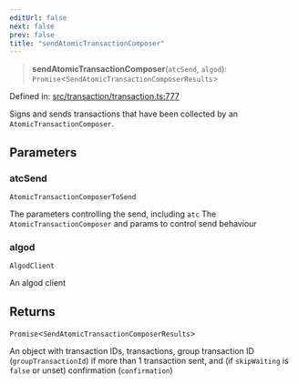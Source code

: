 ```yaml
---
editUrl: false
next: false
prev: false
title: "sendAtomicTransactionComposer"
---
```


> **sendAtomicTransactionComposer**(`atcSend`, `algod`): `Promise`\<`SendAtomicTransactionComposerResults`\>

Defined in: [src/transaction/transaction.ts:777](https://github.com/algorandfoundation/algokit-utils-ts/blob/45957336d0cbf88c980c0a3343335a5e5e142c93/src/transaction/transaction.ts#L777)

Signs and sends transactions that have been collected by an `AtomicTransactionComposer`.

## Parameters

### atcSend

`AtomicTransactionComposerToSend`

The parameters controlling the send, including `atc` The `AtomicTransactionComposer` and params to control send behaviour

### algod

`AlgodClient`

An algod client

## Returns

`Promise`\<`SendAtomicTransactionComposerResults`\>

An object with transaction IDs, transactions, group transaction ID (`groupTransactionId`) if more than 1 transaction sent, and (if `skipWaiting` is `false` or unset) confirmation (`confirmation`)
